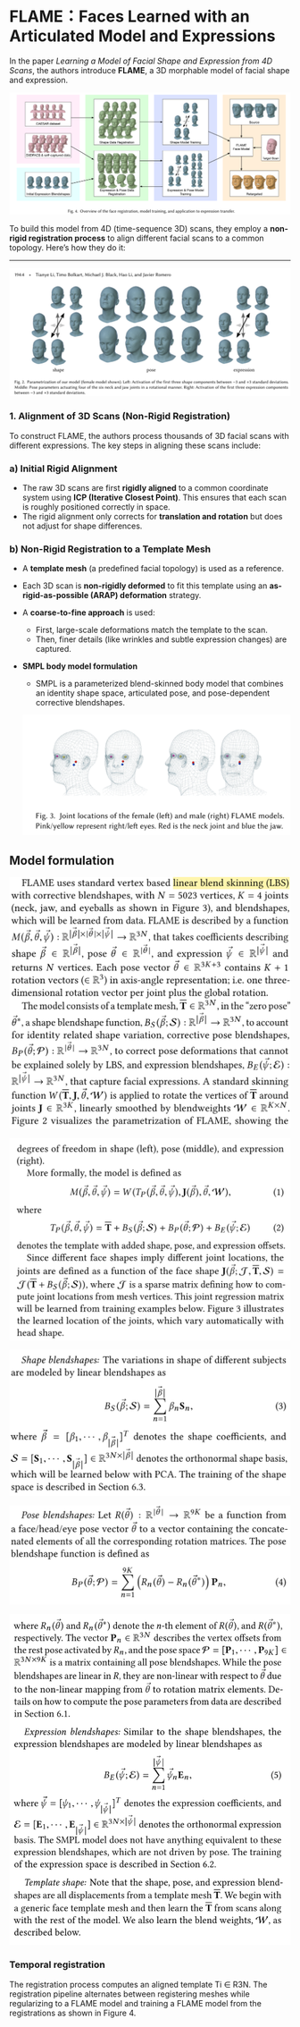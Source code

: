 # FLAME：Faces Learned with an Articulated Model and Expressions

In the paper *Learning a Model of Facial Shape and Expression from 4D Scans*, the authors introduce **FLAME**, a 3D morphable model of facial shape and expression. 

![image.png](images/FLAME%20Faces%20Learned%20with%20an%20Articulated%20Model%20and%20%201a671bdab3cf805b96d4ef9c17a35bc0/image.png)

To build this model from 4D (time-sequence 3D) scans, they employ a **non-rigid registration process** to align different facial scans to a common topology. Here’s how they do it:

---

![image.png](images/FLAME%20Faces%20Learned%20with%20an%20Articulated%20Model%20and%20%201a671bdab3cf805b96d4ef9c17a35bc0/image%201.png)

### **1. Alignment of 3D Scans (Non-Rigid Registration)**

To construct FLAME, the authors process thousands of 3D facial scans with different expressions. The key steps in aligning these scans include:

### **a) Initial Rigid Alignment**

- The raw 3D scans are first **rigidly aligned** to a common coordinate system using **ICP (Iterative Closest Point)**. This ensures that each scan is roughly positioned correctly in space.
- The rigid alignment only corrects for **translation and rotation** but does not adjust for shape differences.

### **b) Non-Rigid Registration to a Template Mesh**

- A **template mesh** (a predefined facial topology) is used as a reference.
- Each 3D scan is **non-rigidly deformed** to fit this template using an **as-rigid-as-possible (ARAP) deformation** strategy.
- A **coarse-to-fine approach** is used:
    - First, large-scale deformations match the template to the scan.
    - Then, finer details (like wrinkles and subtle expression changes) are captured.
- **SMPL body model formulation**
    - SMPL is a parameterized blend-skinned body model that combines an identity shape space, articulated pose, and pose-dependent corrective blendshapes.
    
    ![image.png](images/FLAME%20Faces%20Learned%20with%20an%20Articulated%20Model%20and%20%201a671bdab3cf805b96d4ef9c17a35bc0/image%202.png)
    

## Model formulation

![image.png](images/FLAME%20Faces%20Learned%20with%20an%20Articulated%20Model%20and%20%201a671bdab3cf805b96d4ef9c17a35bc0/image%203.png)

![image.png](images/FLAME%20Faces%20Learned%20with%20an%20Articulated%20Model%20and%20%201a671bdab3cf805b96d4ef9c17a35bc0/image%204.png)

![image.png](images/FLAME%20Faces%20Learned%20with%20an%20Articulated%20Model%20and%20%201a671bdab3cf805b96d4ef9c17a35bc0/image%205.png)

![image.png](images/FLAME%20Faces%20Learned%20with%20an%20Articulated%20Model%20and%20%201a671bdab3cf805b96d4ef9c17a35bc0/image%206.png)

![image.png](images/FLAME%20Faces%20Learned%20with%20an%20Articulated%20Model%20and%20%201a671bdab3cf805b96d4ef9c17a35bc0/image%207.png)

### Temporal registration

The registration process computes an aligned template Ti ∈ R3N. The registration pipeline alternates between registering meshes while regularizing to a FLAME model and training a FLAME
model from the registrations as shown in Figure 4.
